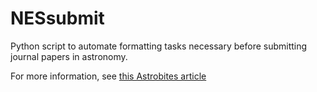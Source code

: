 NESsubmit
=========

Python script to automate formatting tasks necessary before submitting journal papers in astronomy.

For more information, see [this Astrobites article](http://astrobites.org/2012/08/06/how-to-submit-a-paper/)


